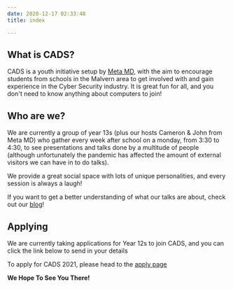 ```yaml
---
date: 2020-12-17 02:33:48
title: index

---
```

## What is CADS?

CADS is a youth initiative setup by [Meta MD](https://meta.aero/mmd/), with the aim to encourage students from schools in the Malvern area to get involved with and gain experience in the Cyber Security industry. It is great fun for all, and you don't need to know anything about computers to join!

## Who are we?

We are currently a group of year 13s (plus our hosts Cameron & John from Meta MD) who gather every week after school on a monday, from 3:30 to 4:30, to see presentations and talks done by a multitude of people (although unfortunately the pandemic has affected the amount of external visitors we can have in to do talks).

We provide a great social space with lots of unique personalities, and every session is always a laugh!

If you want to get a better understanding of what our talks are about, check out our [blog](https://cadscheme.co.uk/archives/)!

## Applying

We are currently taking applications for Year 12s to join CADS, and you can click the link below to send in your details

To apply for CADS 2021, please head to the [apply page](https://cadscheme.co.uk/apply)

**We Hope To See You There!**
